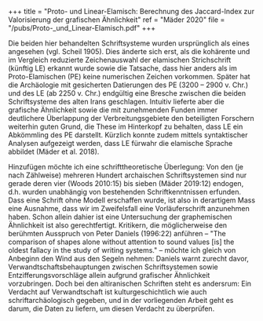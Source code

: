 +++
title = "Proto- und Linear-Elamisch: Berechnung des Jaccard-Index zur Valorisierung der grafischen Ähnlichkeit"
ref = "Mäder 2020"
file = "/pubs/Proto-_und_Linear-Elamisch.pdf"
+++

Die beiden hier behandelten Schriftsysteme wurden ursprünglich als eines angesehen (vgl. Scheil 1905).
Dies änderte sich erst, als die kohärente und im Vergleich reduzierte Zeichenauswahl der elamischen
Strichschrift (künftig LE) erkannt wurde sowie die Tatsache, dass hier anders als im Proto-Elamischen
(PE) keine numerischen Zeichen vorkommen. Später hat die Archäologie mit gesicherten Datierungen
des PE (3200 – 2900 v. Chr.) und des LE (ab 2250 v. Chr.) endgültig eine Bresche zwischen die beiden
Schriftsysteme des alten Irans geschlagen. Intuitiv lieferte aber die grafische Ähnlichkeit sowie die mit
zunehmenden Funden immer deutlichere Überlappung der Verbreitungsgebiete den beteiligten
Forschern weiterhin guten Grund, die These im Hinterkopf zu behalten, dass LE ein Abkömmling des
PE darstellt. Kürzlich konnte zudem mittels syntaktischer Analysen aufgezeigt werden, dass LE fürwahr
die elamische Sprache abbildet (Mäder et al. 2018).

Hinzufügen möchte ich eine schrifttheoretische Überlegung: Von den (je nach Zählweise) mehreren
Hundert archaischen Schriftsystemen sind nur gerade deren vier (Woods 2010:15) bis sieben (Mäder
2019:12) endogen, d.h. wurden unabhängig von bestehenden Schriftkenntnissen erfunden. Dass eine
Schrift ohne Modell erschaffen wurde, ist also in derartigem Mass eine Ausnahme, dass wir im
Zweifelsfall eine Vorläuferschrift anzunehmen haben. Schon allein dahier ist eine Untersuchung der
graphemischen Ähnlichkeit ist also gerechtfertigt. Kritikern, die möglicherweise den berühmten
Ausspruch von Peter Daniels (1996:22) anführen – "The comparison of shapes alone without attention
to sound values [is] the oldest fallacy in the study of writing systems." – möchte ich gleich von Anbeginn
den Wind aus den Segeln nehmen: Daniels warnt zurecht davor, Verwandtschaftsbehauptungen
zwischen Schriftsystemen sowie Entzifferungsvorschläge allein aufgrund grafischer Ähnlichkeit
vorzubringen. Doch bei den altiranischen Schriften steht es andersrum: Ein Verdacht auf
Verwandtschaft ist kulturgeschichtlich wie auch schriftarchäologisch gegeben, und in der vorliegenden
Arbeit geht es darum, die Daten zu liefern, um diesen Verdacht zu überprüfen.
